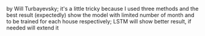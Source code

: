 by Will Turbayevsky; it's a little tricky because I used three methods and the best result (expectedly) show the model with limited number of month and to be trained for each house respectively; LSTM will show better result, if needed will extend it
